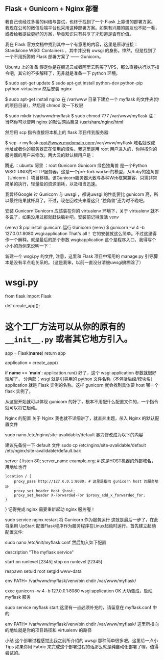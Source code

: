 ## Flask + Gunicorn + Nginx 部署


我自己也经过多番的纠结与尝试，也终于找到了一个 Flask 上靠谱的部署方案。我现在公司的微信后端平台也采用这种部署方案。如果有兴趣的朋友也不妨一看，或者给我提些更好的方案，毕竟知识只有共享了才知道是否有价值。

我在 Flask 官方文档中找到其中一个有意思的内容，这里是原谅链接：Standalone WSGI Containers ，其中并没有 uwsgi 的身影。悻然，但是找到了一个不用折腾的 Flask 部署方案了 —— Gunicorn。

Ubuntu 上的准备
假定你是在腾迅云或者阿里云购买了VPS，那么直接执行以下指令吧，其它的不多解释了，无非就是准备一下 python 环境。

$ sudo apt-get update
$ sudo apt-get install python-dev python-pip python-virtualenv
然后安装 nginx

$ sudo apt-get install nginx
在 /var/www 目录下建立一个 myflask 的文件夹(你的项目目录)，然后用 chmod 改一下权限

$ sudo mkdir /var/www/myflask
$ sudo chmod 777 /var/www/myflask
注：当然你可以使用 nginx 的默认网站目录 /usr/share/nginx/html

然后用 scp 指令直接将本机上的 flask 项目传到服务器:

$ scp -r myflask root@www.mydomain.com:/var/www/myflask
域名就改成地址或者你的服务器正在使用的域名，我这里是用 root 用户进入的，你得按你的服务器的用户来修改。两大云的默认根用户是：

腾迅 ：ubuntu
阿里 ：root
Gunicorn
Gunicorn 绿色独角兽 是一个Python WSGI UNIX的HTTP服务器。这是一个pre-fork worker的模型，从Ruby的独角兽（Unicorn ）项目移植。该Gunicorn服务器大致与各种Web框架兼容，只需非常简单的执行，轻量级的资源消耗，以及相当迅速。

我曾经Google 过 Gunicorn 与 uwsgi ，都说uwsgi 的性能要比 gunicorn 高，所以最终结果就杯具了。不过，现在回过头来看这只 “独角兽”还为时不晚吧。

安装 Gunicorn
Gunicorn 应该装在你的 virtualenv 环境下，关于 virtualenv 就不多说了，如果没用过那就赶快脑补吧。安装前记得激活 venv

(venv) $ pip install gunicorn
运行 Gunicorn
(venv) $ gunicorn -w 4 -b 127.0.0.1:8080 wsgi:application
That's all！ 它的安装就这么简单。不过这里得作一个解释。就是最后的那个参数 wsgi:application 这个是程序入口，我得写个小小的范例来说明一下：

新建一个 wsgi.py 的文件, 注意，这里和 Flask 项目中常用的 manage.py 引导脚本是没有半点毛关系的。（这是我笨，以前一直没分清被uwsgi搞糊涂了）

# wsgi.py

from flask import Flask

def create_app():
  # 这个工厂方法可以从你的原有的 `__init__.py` 或者其它地方引入。
  app = Flask(__name__)
  return app

application = create_app()

if __name__ == '__main__':
    application.run()
好了，这个 wsgi:application 参数就很好理解了， 分两部：wsgi 就是引导用的 python 文件名称（不包括后缀/模块名）application 就是 Flask 实例的名称。这样 gunicorn 就会找到具体要 host 哪一个 flask 实例了。

从这里开始就可以体现 gunicorn 的好了，根本不用配什么配置文件的，一个指令就可以将它起动。

Nginx 的配置
关于 Nginx 我也就不详细讲了，就直奔主题，杀入 Nginx 的默认配置文件

sudo nano /etc/nginx/site-avalidable/default
暴力修改成为以下的内容

建议先备份一下 default 文件
sudo cp /etc/nginx/site-avalidable/default /etc/nginx/site-avalidable/default.bak

server {
    listen 80;
    server_name example.org; # 这是HOST机器的外部域名，用地址也行

    location / {
        proxy_pass http://127.0.0.1:8080; # 这里是指向 gunicorn host 的服务地址
        proxy_set_header Host $host;
        proxy_set_header X-Forwarded-For $proxy_add_x_forwarded_for;
    }

  }
记得完成 nginx 需要重新起动 nginx 服务喔！

sudo service nginx restart
将 Gunicorn 作为服务运行
这就是最后一步了，在此将采用 UpStart 配置Flask程序作为服务程序在Linux起动时运行。首先建立起动配置文件:

sudo nano /etc/init/myflask.conf
然后加入如下配置

description "The myflask service"

start on runlevel [2345]
stop on runlevel [!2345]


respawn
setuid root
setgid www-data

env PATH= /var/www/myflask/venv/bin
chdir /var/www/myflask/

exec gunicorn -w 4 -b 127.0.0.1:8080 wsgi:application
OK 大功告成，启动 myflask 服务

sudo service myflask start
这里有一点必须补充的，请留意在 myflask.conf 中的

env PATH= /var/www/myflask/venv/bin
chdir /var/www/myflask/
这里所指向的地址就是你的项目路径和 virtualenv 的路径

小结
这个部署过程感觉比我之前所介绍的 uwsgi 那种简单很多吧。这里给一点小 Tips 如果你用 Fabric 来完成这个部署过程的话那么就是纯自动化部署了喔，值得尝试的。